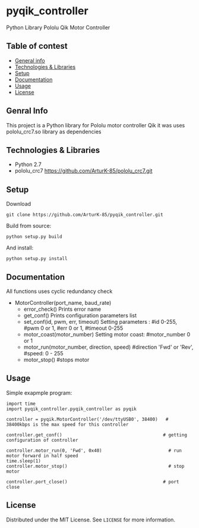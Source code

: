 # pyqik_controller
Python Library Pololu Qik Motor Controller

## Table of contest
* [General info](#general-info)
* [Technologies & Libraries](#technologies&libraries)
* [Setup](#setup)
* [Documentation](#documentation)
* [Usage](#usage)
* [License](#license)

## Genral Info
This project is a Python library for Pololu motor controller Qik it was uses pololu_crc7.so library as dependencies

## Technologies & Libraries
* Python 2.7
* pololu_crc7 
https://github.com/ArturK-85/pololu_crc7.git

## Setup
Download
```
git clone https://github.com/ArturK-85/pyqik_controller.git
```
Build from source:
```
python setup.py build
```
And install:
```
python setup.py install
```

## Documentation
All functions uses cyclic redundancy check

* MotorController(port_name, baud_rate)
  * error_check()  Prints error name
  * get_conf()  Prints configuration parameters list
  * set_conf(id, pwm, err, timeout)  Setting parameters : #id 0-255, #pwm 0 or 1, #err 0 or 1, #timeout 0-255
  * motor_coast(motor_number)  Setting motor coast: #motor_number 0 or 1
  * motor_run(motor_number, direction, speed) #direction 'Fwd' or 'Rev', #speed: 0 - 255
  * motor_stop() #stops motor
  
## Usage
Simple exapmple program:
```
import time
import pyqik_controller.pyqik_controller as pyqik

controller = pyqik.MotorController('/dev/ttyUSB0', 38400)   # 38400kbps is the max speed for this controller

controller.get_conf()                                      # getting configuration of controller              

controller.motor_run(0, 'Fwd', 0x40)                         # run motor forward in half speed
time.sleep(1)
controller.motor_stop()                                      # stop motor

controller.port_close()                                    # port close
```

## License
Distributed under the MIT License. See `LICENSE` for more information.

